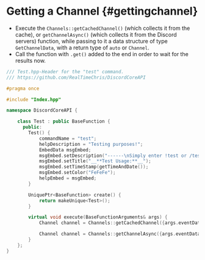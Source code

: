 Getting a Channel {#gettingchannel}
============
- Execute the `Channels::getCachedChannel()` (which collects it from the cache), or `getChannelAsync()` (which collects it from the Discord servers) function, while passing to it a data structure of type `GetChannelData`, with a return type of `auto` or `Channel`.
- Call the function with `.get()` added to the end in order to wait for the results now.
```cpp
/// Test.hpp-Header for the "test" command.
/// https://github.com/RealTimeChris/DiscordCoreAPI

#pragma once

#include "Index.hpp"

namespace DiscordCoreAPI {

	class Test : public BaseFunction {
	  public:
		Test() {
			commandName = "test";
			helpDescription = "Testing purposes!";
			EmbedData msgEmbed;
			msgEmbed.setDescription("------\nSimply enter !test or /test!\n------");
			msgEmbed.setTitle("__**Test Usage:**__");
			msgEmbed.setTimeStamp(getTimeAndDate());
			msgEmbed.setColor("FeFeFe");
			helpEmbed = msgEmbed;
		}

		UniquePtr<BaseFunction> create() {
			return makeUnique<Test>();
		}

		virtual void execute(BaseFunctionArguments& args) {
			Channel channel = Channels::getCachedChannel({args.eventData.getChannelId()}).get();

			Channel channel = Channels::getChannelAsync({args.eventData.getChannelId()}).get();
		}
	};
}
```
